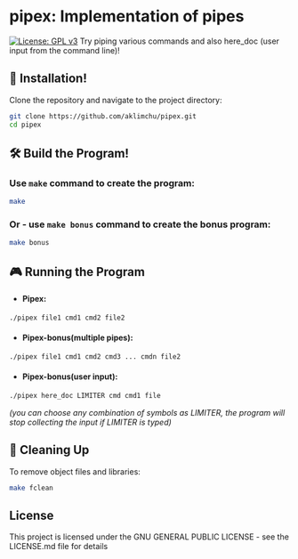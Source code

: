 # pipex: Implementation of pipes
[![License: GPL v3](https://img.shields.io/badge/License-GPLv3-blue.svg)](https://opensource.org/licenses/GPL-3.0)
Try piping various commands and also here_doc (user input from the command line)!

## 🚀 Installation!

Clone the repository and navigate to the project directory:
```bash
git clone https://github.com/aklimchu/pipex.git
cd pipex
```
## 🛠️ Build the Program!

### Use `make` command to create the program:
```bash
make
```
### Or - use `make bonus` command to create the bonus program:
```bash
make bonus
```

## 🎮 Running the Program

* #### Pipex:
```bash
./pipex file1 cmd1 cmd2 file2
```
* #### Pipex-bonus(multiple pipes):
```bash
./pipex file1 cmd1 cmd2 cmd3 ... cmdn file2
```
* #### Pipex-bonus(user input):
```bash
./pipex here_doc LIMITER cmd cmd1 file
```
*(you can choose any combination of symbols as LIMITER, 
the program will stop collecting the input if LIMITER is typed)*

## 🧹 Cleaning Up

To remove object files and libraries:
```bash
make fclean
```
## License

This project is licensed under the GNU GENERAL PUBLIC LICENSE - see the LICENSE.md file for details
